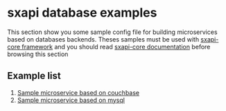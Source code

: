 sxapi database examples
=======================

This section show you some sample config file for building microservices based 
on databases backends. 
Theses samples must be used with 
[sxapi-core framework](https://github.com/startxfr/sxapi-core) and you should
read 
[sxapi-core documentation](https://github.com/startxfr/sxapi-core/tree/v0.0.57-docker/docs) 
before browsing this section 

Example list
------------
1. [Sample microservice based on couchbase](couchbase/)
2. [Sample microservice based on mysql](mysql/)

